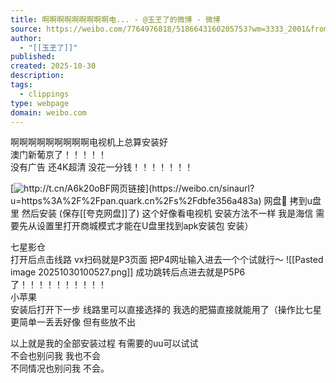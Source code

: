 ```yaml
---
title: 啊啊啊啊啊啊啊啊啊电... - @玉玊了的微博 - 微博
source: https://weibo.com/7764976818/5186643160205753?wm=3333_2001&from=10FA293010&sourcetype=weixin&rp_trans=Q04vbVh3eDFvbUV2TE5sQjhocGtKNk1md1QwYzNISFA1WFdyb1N1d2NtWUd6WHlkeiszMWxOTzU0SHNQbE80bU05aTJDNXFEVUY1akJBb0xDTkFLVjduRFYyY3RQbWtBWWM2OC81clBnNE4xU1BFNU91ci9ZamwwZlpZR0pEcjROZUZIdVFWbkRvMzlYZWltbUFzVzFBPT0%3D&s_trans=CdMEuNbuu7b3d8FhxP8JFg%3D%3D_5186643160205753_s&s_channel=4
author:
  - "[[玉玊了]]"
published: 
created: 2025-10-30
description: 
tags:
  - clippings
type: webpage
domain: weibo.com
---
```

啊啊啊啊啊啊啊啊啊电视机上总算安装好  
澳门新葡京了！！！！！  
没有广告 还4K超清 没花一分钱！！！！！！！  
  
[![](https://h5.sinaimg.cn/upload/2015/09/25/3/timeline_card_small_web_default.png "http://t.cn/A6k20oBF")网页链接](https://weibo.cn/sinaurl?u=https%3A%2F%2Fpan.quark.cn%2Fs%2Fdbfe356a483a)  
网盘🔗 拷到u盘里 然后安装  (保存[[夸克网盘]]了)
这个好像看电视机 安装方法不一样 我是海信 需要先从设置里打开商城模式才能在U盘里找到apk安装包 安装）  
  
七星影仓  
打开后点击线路 vx扫码就是P3页面 把P4网址输入进去一个个试就行～  ![[Pasted image 20251030100527.png]]
成功跳转后点进去就是P5P6了！！！！！！！！！！  
小苹果  
安装后打开下一步 线路里可以直接选择的 我选的肥猫直接就能用了（操作比七星更简单一丢丢好像 但有些放不出  
  
以上就是我的全部安装过程 有需要的uu可以试试  
不会也别问我 我也不会  
不同情况也别问我 不会。